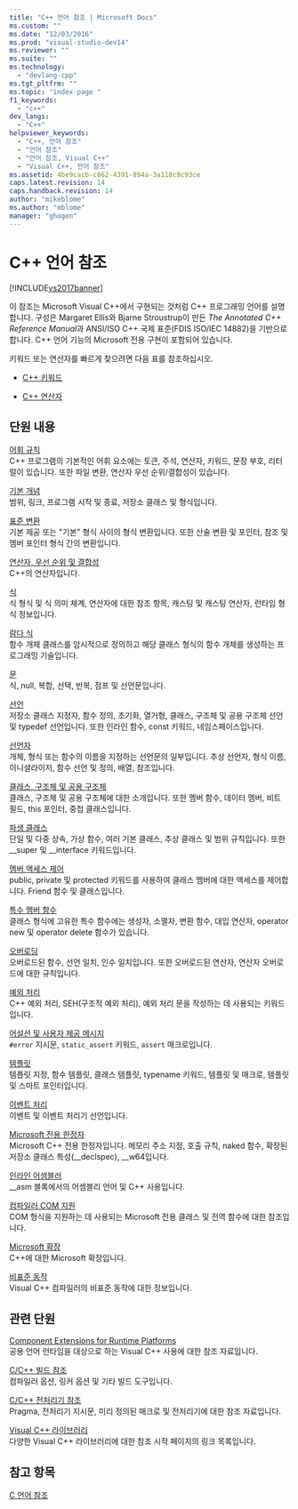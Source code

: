 ```yaml
---
title: "C++ 언어 참조 | Microsoft Docs"
ms.custom: ""
ms.date: "12/03/2016"
ms.prod: "visual-studio-dev14"
ms.reviewer: ""
ms.suite: ""
ms.technology: 
  - "devlang-cpp"
ms.tgt_pltfrm: ""
ms.topic: "index-page "
f1_keywords: 
  - "c++"
dev_langs: 
  - "C++"
helpviewer_keywords: 
  - "C++, 언어 참조"
  - "언어 참조"
  - "언어 참조, Visual C++"
  - "Visual C++, 언어 참조"
ms.assetid: 4be9cacb-c862-4391-894a-3a118c9c93ce
caps.latest.revision: 14
caps.handback.revision: 14
author: "mikeblome"
ms.author: "mblome"
manager: "ghogen"
---
```

# C++ 언어 참조
[!INCLUDE[vs2017banner](../assembler/inline/includes/vs2017banner.md)]

이 참조는 Microsoft Visual C\+\+에서 구현되는 것처럼 C\+\+ 프로그래밍 언어를 설명합니다.  구성은 Margaret Ellis와 Bjarne Stroustrup이 만든 *The Annotated C\+\+ Reference Manual*과 ANSI\/ISO C\+\+ 국제 표준\(FDIS ISO\/IEC 14882\)을 기반으로 합니다.  C\+\+ 언어 기능의 Microsoft 전용 구현이 포함되어 있습니다.  
  
 키워드 또는 연산자를 빠르게 찾으려면 다음 표를 참조하십시오.  
  
-   [C\+\+ 키워드](../cpp/keywords-cpp.md)  
  
-   [C\+\+ 연산자](../cpp/cpp-built-in-operators-precedence-and-associativity.md)  
  
## 단원 내용  
 [어휘 규칙](../cpp/lexical-conventions.md)  
 C\+\+ 프로그램의 기본적인 어휘 요소에는 토큰, 주석, 연산자, 키워드, 문장 부호, 리터럴이 있습니다.  또한 파일 변환, 연산자 우선 순위\/결합성이 있습니다.  
  
 [기본 개념](../cpp/basic-concepts-cpp.md)  
 범위, 링크, 프로그램 시작 및 종료, 저장소 클래스 및 형식입니다.  
  
 [표준 변환](../cpp/standard-conversions.md)  
 기본 제공 또는 "기본" 형식 사이의 형식 변환입니다.  또한 산술 변환 및 포인터, 참조 및 멤버 포인터 형식 간의 변환입니다.  
  
 [연산자, 우선 순위 및 결합성](../cpp/cpp-built-in-operators-precedence-and-associativity.md)  
 C\+\+의 연산자입니다.  
  
 [식](../cpp/expressions-cpp.md)  
 식 형식 및 식 의미 체계, 연산자에 대한 참조 항목, 캐스팅 및 캐스팅 연산자, 런타임 형식 정보입니다.  
  
 [람다 식](../cpp/lambda-expressions-in-cpp.md)  
 함수 개체 클래스를 암시적으로 정의하고 해당 클래스 형식의 함수 개체를 생성하는 프로그래밍 기술입니다.  
  
 [문](../cpp/statements-cpp.md)  
 식, null, 복합, 선택, 반복, 점프 및 선언문입니다.  
  
 [선언](../misc/declarations.md)  
 저장소 클래스 지정자, 함수 정의, 초기화, 열거형, 클래스, 구조체 및 공용 구조체 선언 및 typedef 선언입니다.  또한 인라인 함수, const 키워드, 네임스페이스입니다.  
  
 [선언자](http://msdn.microsoft.com/ko-kr/8a7b9b51-92bd-4ac0-b3fe-0c4abe771838)  
 개체, 형식 또는 함수의 이름을 지정하는 선언문의 일부입니다.  추상 선언자, 형식 이름, 이니셜라이저, 함수 선언 및 정의, 배열, 참조입니다.  
  
 [클래스, 구조체 및 공용 구조체](../cpp/classes-and-structs-cpp.md)  
 클래스, 구조체 및 공용 구조체에 대한 소개입니다.  또한 멤버 함수, 데이터 멤버, 비트 필드, this 포인터, 중첩 클래스입니다.  
  
 [파생 클래스](../cpp/inheritance-cpp.md)  
 단일 및 다중 상속, 가상 함수, 여러 기본 클래스, 추상 클래스 및 범위 규칙입니다.  또한 \_\_super 및 \_\_interface 키워드입니다.  
  
 [멤버 액세스 제어](../cpp/member-access-control-cpp.md)  
 public, private 및 protected 키워드를 사용하여 클래스 멤버에 대한 액세스를 제어합니다.  Friend 함수 및 클래스입니다.  
  
 [특수 멤버 함수](../misc/special-member-functions-cpp.md)  
 클래스 형식에 고유한 특수 함수에는 생성자, 소멸자, 변환 함수, 대입 연산자, operator new 및 operator delete 함수가 있습니다.  
  
 [오버로딩](../misc/overloading-cpp.md)  
 오버로드된 함수, 선언 일치, 인수 일치입니다.  또한 오버로드된 연산자, 연산자 오버로드에 대한 규칙입니다.  
  
 [예외 처리](../cpp/exception-handling-in-visual-cpp.md)  
 C\+\+ 예외 처리, SEH\(구조적 예외 처리\), 예외 처리 문을 작성하는 데 사용되는 키워드입니다.  
  
 [어설션 및 사용자 제공 메시지](../cpp/assertion-and-user-supplied-messages-cpp.md)  
 `#error` 지시문, `static_assert` 키워드, `assert` 매크로입니다.  
  
 [템플릿](../cpp/templates-cpp.md)  
 템플릿 지정, 함수 템플릿, 클래스 템플릿, typename 키워드, 템플릿 및 매크로,  템플릿 및 스마트 포인터입니다.  
  
 [이벤트 처리](../cpp/event-handling.md)  
 이벤트 및 이벤트 처리기 선언입니다.  
  
 [Microsoft 전용 한정자](../cpp/microsoft-specific-modifiers.md)  
 Microsoft C\+\+ 전용 한정자입니다.  메모리 주소 지정, 호출 규칙, naked 함수, 확장된 저장소 클래스 특성\(\_\_declspec\), \_\_w64입니다.  
  
 [인라인 어셈블러](../assembler/inline/inline-assembler.md)  
 \_\_asm 블록에서의 어셈블리 언어 및 C\+\+ 사용입니다.  
  
 [컴파일러 COM 지원](../cpp/compiler-com-support.md)  
 COM 형식을 지원하는 데 사용되는 Microsoft 전용 클래스 및 전역 함수에 대한 참조입니다.  
  
 [Microsoft 확장](../cpp/microsoft-extensions.md)  
 C\+\+에 대한 Microsoft 확장입니다.  
  
 [비표준 동작](../cpp/nonstandard-behavior.md)  
 Visual C\+\+ 컴파일러의 비표준 동작에 대한 정보입니다.  
  
## 관련 단원  
 [Component Extensions for Runtime Platforms](../windows/component-extensions-for-runtime-platforms.md)  
 공용 언어 런타임을 대상으로 하는 Visual C\+\+ 사용에 대한 참조 자료입니다.  
  
 [C\/C\+\+ 빌드 참조](../build/reference/c-cpp-building-reference.md)  
 컴파일러 옵션, 링커 옵션 및 기타 빌드 도구입니다.  
  
 [C\/C\+\+ 전처리기 참조](../preprocessor/c-cpp-preprocessor-reference.md)  
 Pragma, 전처리기 지시문, 미리 정의된 매크로 및 전처리기에 대한 참조 자료입니다.  
  
 [Visual C\+\+ 라이브러리](http://msdn.microsoft.com/ko-kr/fec23c40-10c0-4857-9cdc-33a3b99b30ae)  
 다양한 Visual C\+\+ 라이브러리에 대한 참조 시작 페이지의 링크 목록입니다.  
  
## 참고 항목  
 [C 언어 참조](../c-language/c-language-reference.md)